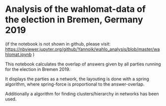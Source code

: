 # Analysis of the wahlomat-data of the election in Bremen, Germany 2019

(if the notebook is not shown in github, please visit: 
https://nbviewer.jupyter.org/github/Yannoik/wahlo_analysis/blob/master/wahlomat.ipynb
)

This notebook calculates the overlap of answers given by all parties running for the election in Bremen 2019. 

It displays the parties as a network, the layouting is done with a spring algorithm, where spring-force is proportional to the answer-overlap.

Additionally a algorithm for finding clusters/hierarchy in networks has been used. 
